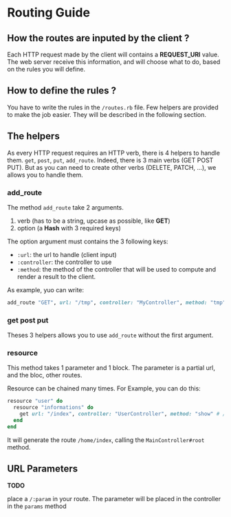 # Routing Guide

## How the routes are inputed by the client ?

Each HTTP request made by the client will contains a **REQUEST_URI** value.
The web server receive this information, and will choose what to do,
based on the rules you will define.

## How to define the rules ?

You have to write the rules in the ``/routes.rb`` file.
Few helpers are provided to make the job easier.
They will be described in the following section.

## The helpers

As every HTTP request requires an HTTP verb, there is 4 helpers to handle them.
``get``, ``post``, ``put``, ``add_route``. Indeed, there is 3 main verbs (GET POST PUT).
But as you can need to create other verbs (DELETE, PATCH, ...), we allows you to handle them.

### add_route

The method ``add_route`` take 2 arguments.

1. verb (has to be a string, upcase as possible, like **GET**)
2. option (a **Hash** with 3 required keys)

The option argument must contains the 3 following keys:

- ``:url``: the url to handle (client input)
- ``:controller``: the controller to use
- ``:method``: the method of the controller that will be used to compute and render a result to the client.

As example, yuo can write:

```ruby
add_route "GET", url: "/tmp", controller: "MyController", method: "tmp"
```

### get post put

Theses 3 helpers allows you to use ``add_route`` without the first argument.

### resource

This method takes 1 parameter and 1 block.
The parameter is a partial url, and the bloc, other routes.

Resource can be chained many times.
For Example, you can do this:

```ruby
resource "user" do
  resource "informations" do
    get url: "/index", controller: "UserController", method: "show" # /user/informations/index
  end
end
```

It will generate the route ``/home/index``, calling the ``MainController#root`` method.


## URL Parameters

**TODO**

place a ``/:param`` in your route. The parameter will be placed in the controller in the ``params`` method
